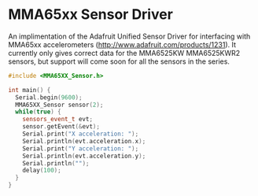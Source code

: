 # MMA65xx Sensor Driver

An implimentation of the Adafruit Unified Sensor Driver for interfacing with MMA65xx accelerometers (http://www.adafruit.com/products/1231). It currently only gives correct data for the MMA6525KW MMA6525KWR2 sensors, but support will come soon for all the sensors in the series.

```c++
#include <MMA65XX_Sensor.h>

int main() {
  Serial.begin(9600);
  MMA65XX_Sensor sensor(2);
  while(true) {
    sensors_event_t evt;
    sensor.getEvent(&evt);
    Serial.print("X acceleration: ");
    Serial.println(evt.acceleration.x);
    Serial.print("Y acceleration: ");
    Serial.println(evt.acceleration.y);
    Serial.println("");
    delay(100);
  }
}
```